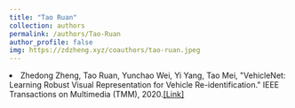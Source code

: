 ```yaml
---
title: "Tao Ruan"
collection: authors
permalink: /authors/Tao-Ruan
author_profile: false
img: https://zdzheng.xyz/coauthors/tao-ruan.jpeg
---
```

 <li> Zhedong Zheng,  Tao Ruan,  Yunchao Wei,  Yi Yang,  Tao Mei, &quot;VehicleNet: Learning Robust Visual Representation for Vehicle Re-identification.&quot; IEEE Transactions on Multimedia (TMM), 2020.<a href='https://zdzheng.xyz/publication/VehicleN2020'>[Link]</a> </li>